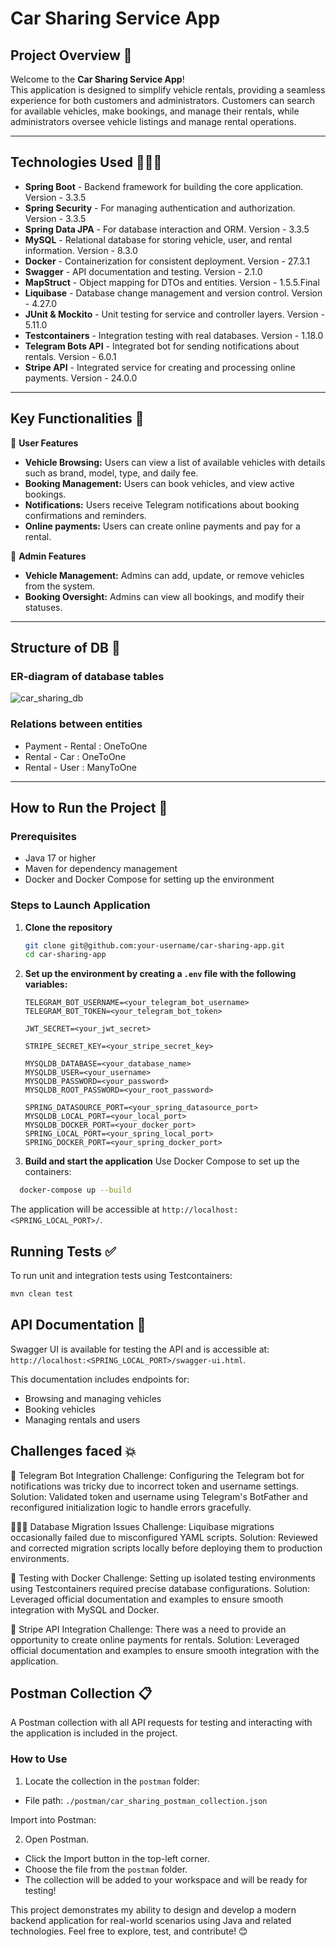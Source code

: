 # Car Sharing Service App

## Project Overview 📝

Welcome to the **Car Sharing Service App**!  
This application is designed to simplify vehicle rentals, providing a seamless experience for both customers and administrators. Customers can search for available vehicles, make bookings, and manage their rentals, while administrators oversee vehicle listings and manage rental operations.

---

## Technologies Used 🧑🏻‍💻

- **Spring Boot** - Backend framework for building the core application. Version - 3.3.5  
- **Spring Security** - For managing authentication and authorization. Version - 3.3.5    
- **Spring Data JPA** - For database interaction and ORM. Version - 3.3.5    
- **MySQL** - Relational database for storing vehicle, user, and rental information. Version - 8.3.0     
- **Docker** - Containerization for consistent deployment. Version - 27.3.1   
- **Swagger** - API documentation and testing. Version - 2.1.0    
- **MapStruct** - Object mapping for DTOs and entities. Version - 1.5.5.Final   
- **Liquibase** - Database change management and version control. Version - 4.27.0    
- **JUnit & Mockito** - Unit testing for service and controller layers. Version - 5.11.0    
- **Testcontainers** - Integration testing with real databases. Version - 1.18.0   
- **Telegram Bots API** - Integrated bot for sending notifications about rentals. Version - 6.0.1  
- **Stripe API** - Integrated service for creating and processing online payments. Version - 24.0.0 

---

## Key Functionalities 🔑

📌 **User Features**
- **Vehicle Browsing:** Users can view a list of available vehicles with details such as brand, model, type, and daily fee.  
- **Booking Management:** Users can book vehicles, and view active bookings.  
- **Notifications:** Users receive Telegram notifications about booking confirmations and reminders.
- **Online payments:** Users can create online payments and pay for a rental.

📌 **Admin Features**
- **Vehicle Management:** Admins can add, update, or remove vehicles from the system.  
- **Booking Oversight:** Admins can view all bookings, and modify their statuses.

---

## Structure of DB 📁
### **ER-diagram of database tables**
![car_sharing_db](https://github.com/user-attachments/assets/83657a7d-d721-4b96-a6cd-4beaf8f78bea)

### **Relations between entities**
* Payment - Rental : OneToOne
* Rental - Car : OneToOne
* Rental - User : ManyToOne

---

## How to Run the Project 🚀

### **Prerequisites**
- Java 17 or higher  
- Maven for dependency management  
- Docker and Docker Compose for setting up the environment  

### **Steps to Launch Application**

1. **Clone the repository**
   ```bash
   git clone git@github.com:your-username/car-sharing-app.git
   cd car-sharing-app
   ```


2. **Set up the environment by creating a `.env` file with the following variables:**
   ```
   TELEGRAM_BOT_USERNAME=<your_telegram_bot_username>
   TELEGRAM_BOT_TOKEN=<your_telegram_bot_token>
   
   JWT_SECRET=<your_jwt_secret>
   
   STRIPE_SECRET_KEY=<your_stripe_secret_key>
   
   MYSQLDB_DATABASE=<your_database_name>
   MYSQLDB_USER=<your_username>
   MYSQLDB_PASSWORD=<your_password>
   MYSQLDB_ROOT_PASSWORD=<your_root_password>
   
   SPRING_DATASOURCE_PORT=<your_spring_datasource_port>
   MYSQLDB_LOCAL_PORT=<your_local_port>
   MYSQLDB_DOCKER_PORT=<your_docker_port>
   SPRING_LOCAL_PORT=<your_spring_local_port>
   SPRING_DOCKER_PORT=<your_spring_docker_port>
   ```
   
3. **Build and start the application**
Use Docker Compose to set up the containers:
```bash
  docker-compose up --build
```
The application will be accessible at `http://localhost:<SPRING_LOCAL_PORT>/`.

## Running Tests ✅
To run unit and integration tests using Testcontainers:
```bash
mvn clean test
```
## API Documentation 📑
Swagger UI is available for testing the API and is accessible at:
`http://localhost:<SPRING_LOCAL_PORT>/swagger-ui.html`.

This documentation includes endpoints for:

* Browsing and managing vehicles
* Booking vehicles
* Managing rentals and users

## Challenges faced 💥
🤖 Telegram Bot Integration
Challenge:
Configuring the Telegram bot for notifications was tricky due to incorrect token and username settings.
Solution:
Validated token and username using Telegram's BotFather and reconfigured initialization logic to handle errors gracefully.

👨🏻‍💻 Database Migration Issues
Challenge:
Liquibase migrations occasionally failed due to misconfigured YAML scripts.
Solution:
Reviewed and corrected migration scripts locally before deploying them to production environments.

🐳 Testing with Docker
Challenge:
Setting up isolated testing environments using Testcontainers required precise database configurations.
Solution:
Leveraged official documentation and examples to ensure smooth integration with MySQL and Docker.

🧾 Stripe API Integration
Challenge:
There was a need to provide an opportunity to create online payments for rentals.
Solution:
Leveraged official documentation and examples to ensure smooth integration with the application.

## Postman Collection 📋
A Postman collection with all API requests for testing and interacting with the application is included in the project.

### How to Use
1. Locate the collection in the `postman` folder:
  * File path: `./postman/car_sharing_postman_collection.json`

Import into Postman:

2. Open Postman.
  * Click the Import button in the top-left corner.
  * Choose the file from the `postman` folder.
  * The collection will be added to your workspace and will be ready for testing!

This project demonstrates my ability to design and develop a modern backend application for real-world scenarios using Java and related technologies.
Feel free to explore, test, and contribute! 😊








